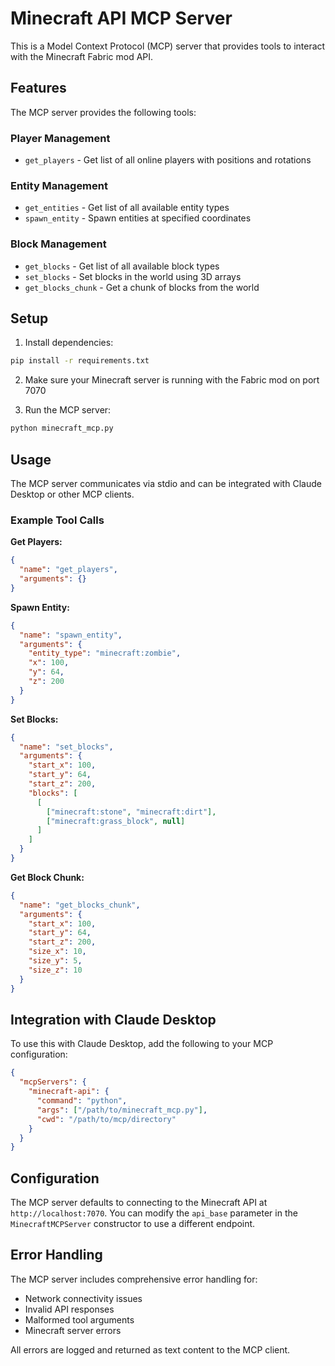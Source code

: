 # Minecraft API MCP Server

This is a Model Context Protocol (MCP) server that provides tools to interact with the Minecraft Fabric mod API.

## Features

The MCP server provides the following tools:

### Player Management
- `get_players` - Get list of all online players with positions and rotations

### Entity Management  
- `get_entities` - Get list of all available entity types
- `spawn_entity` - Spawn entities at specified coordinates

### Block Management
- `get_blocks` - Get list of all available block types
- `set_blocks` - Set blocks in the world using 3D arrays
- `get_blocks_chunk` - Get a chunk of blocks from the world

## Setup

1. Install dependencies:
```bash
pip install -r requirements.txt
```

2. Make sure your Minecraft server is running with the Fabric mod on port 7070

3. Run the MCP server:
```bash
python minecraft_mcp.py
```

## Usage

The MCP server communicates via stdio and can be integrated with Claude Desktop or other MCP clients.

### Example Tool Calls

**Get Players:**
```json
{
  "name": "get_players",
  "arguments": {}
}
```

**Spawn Entity:**
```json
{
  "name": "spawn_entity",
  "arguments": {
    "entity_type": "minecraft:zombie",
    "x": 100,
    "y": 64,
    "z": 200
  }
}
```

**Set Blocks:**
```json
{
  "name": "set_blocks",
  "arguments": {
    "start_x": 100,
    "start_y": 64,
    "start_z": 200,
    "blocks": [
      [
        ["minecraft:stone", "minecraft:dirt"],
        ["minecraft:grass_block", null]
      ]
    ]
  }
}
```

**Get Block Chunk:**
```json
{
  "name": "get_blocks_chunk",
  "arguments": {
    "start_x": 100,
    "start_y": 64,
    "start_z": 200,
    "size_x": 10,
    "size_y": 5,
    "size_z": 10
  }
}
```

## Integration with Claude Desktop

To use this with Claude Desktop, add the following to your MCP configuration:

```json
{
  "mcpServers": {
    "minecraft-api": {
      "command": "python",
      "args": ["/path/to/minecraft_mcp.py"],
      "cwd": "/path/to/mcp/directory"
    }
  }
}
```

## Configuration

The MCP server defaults to connecting to the Minecraft API at `http://localhost:7070`. You can modify the `api_base` parameter in the `MinecraftMCPServer` constructor to use a different endpoint.

## Error Handling

The MCP server includes comprehensive error handling for:
- Network connectivity issues
- Invalid API responses
- Malformed tool arguments
- Minecraft server errors

All errors are logged and returned as text content to the MCP client.